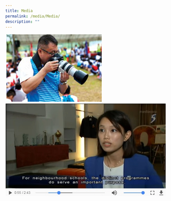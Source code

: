 ```yaml
---
title: Media
permalink: /media/Media/
description: ""
---
```

<div>

<div style="float: left">

<a href="media/Photo-Gallery">

<img src="/images/Media/Photo%20Gallery/Photography.png">



</a>

</div>
	
<br>

<div>

</div>

</div>


<div>


<div style="float: left">

<a href="media/Outram-Featured-in-Media">

<img src="/images/Media/Photo%20Gallery/Serene%20ALP.jpg">



</a>

</div>

<div>

</div>

</div>